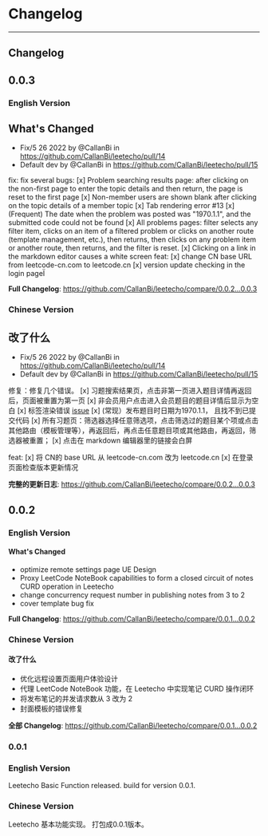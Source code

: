 # Changelog

---

## Changelog

## 0.0.3

### English Version

## What's Changed
* Fix/5 26 2022 by @CallanBi in https://github.com/CallanBi/leetecho/pull/14
* Default dev by @CallanBi in https://github.com/CallanBi/leetecho/pull/15

fix: fix several bugs:
[x] Problem searching results page: after clicking on the non-first page to enter the topic details and then return, the page is reset to the first page
[x] Non-member users are shown blank after clicking on the topic details of a member topic
[x] Tab rendering error #13
[x] (Frequent) The date when the problem was posted was "1970.1.1", and the submitted code could not be found
[x] All problems pages: filter selects any filter item, clicks on an item of a filtered problem or clicks on another route (template management, etc.), then returns, then clicks on any problem item or another route, then returns, and the filter is reset.
[x] Clicking on a link in the markdown editor causes a white screen
feat:
[x] change CN base URL from leetcode-cn.com to leetcode.cn
[x] version update checking in the login pageÏ


**Full Changelog**: https://github.com/CallanBi/leetecho/compare/0.0.2...0.0.3

### Chinese Version

## 改了什么
* Fix/5 26 2022 by @CallanBi in https://github.com/CallanBi/leetecho/pull/14
* Default dev by @CallanBi in https://github.com/CallanBi/leetecho/pull/15

修复：修复几个错误。
[x] 习题搜索结果页，点击非第一页进入题目详情再返回后，页面被重置为第一页
[x] 非会员用户点击进入会员题目的题目详情后显示为空白
[x] 标签渲染错误 [issue](https://github.com/CallanBi/Leetecho/issues/13)
[x] (常现）发布题目时日期为1970.1.1， 且找不到已提交代码
[x] 所有习题页：筛选器选择任意筛选项，点击筛选过的题目某个项或点击其他路由（模板管理等），再返回后，再点击任意题目项或其他路由，再返回，筛选器被重置；
[x] 点击在 markdown 编辑器里的链接会白屏

feat:
[x] 将 CN的 base URL 从 leetcode-cn.com 改为 leetcode.cn
[x] 在登录页面检查版本更新情况


**完整的更新日志**: https://github.com/CallanBi/leetecho/compare/0.0.2...0.0.3
## 0.0.2

### English Version

#### What's Changed

* optimize remote settings page UE Design
* Proxy LeetCode NoteBook capabilities to form a closed circuit of notes CURD operation in Leetecho
* change concurrency request number in publishing notes from 3 to 2
* cover template bug fix

**Full Changelog**: https://github.com/CallanBi/leetecho/compare/0.0.1...0.0.2

### Chinese Version

#### 改了什么

* 优化远程设置页面用户体验设计
* 代理 LeetCode NoteBook 功能，在 Leetecho 中实现笔记 CURD 操作闭环
* 将发布笔记的并发请求数从 3 改为 2
* 封面模板的错误修复

**全部 Changelog**: https://github.com/CallanBi/leetecho/compare/0.0.1...0.0.2


### 0.0.1

### English Version

Leetecho Basic Function released.
build for version 0.0.1.

### Chinese Version

Leetecho 基本功能实现。
打包成0.0.1版本。


